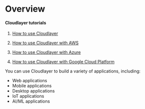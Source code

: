 # Overview

#### Cloudlayer tutorials

1. [How to use Cloudlayer](https://cloudlayer.io/tutorials/how-to-use-cloudlayer.html)

2. [How to use Cloudlayer with AWS](https://cloudlayer.io/tutorials/how-to-use-cloudlayer-with-aws.html)

3. [How to use Cloudlayer with Azure](https://cloudlayer.io/tutorials/how-to-use-cloudlayer-with-azure.html)

4. [How to use Cloudlayer with Google Cloud Platform](https://cloudlayer.io/tutorials/how-to-use-cloudlayer-with-google-cloud-platform.html)

You can use Cloudlayer to build a variety of applications, including:

- Web applications
- Mobile applications
- Desktop applications
- IoT applications
- AI/ML applications
